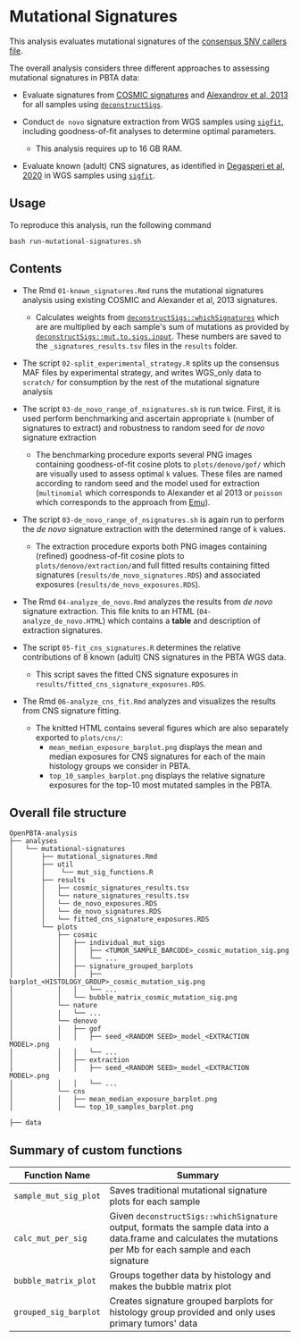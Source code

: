 # Mutational Signatures

This analysis evaluates mutational signatures of the [consensus SNV callers file](https://github.com/AlexsLemonade/OpenPBTA-analysis/tree/master/analyses/snv-callers#consensus-mutation-call).

The overall analysis considers three different approaches to assessing mutational signatures in PBTA data:

+ Evaluate signatures from [COSMIC signatures](https://cancer.sanger.ac.uk/cosmic)
and [Alexandrov et al, 2013](https://www.ncbi.nlm.nih.gov/pubmed/23945592) for all samples using [`deconstructSigs`](https://github.com/raerose01/deconstructSigs).

+ Conduct `de novo` signature extraction from WGS samples using [`sigfit`](https://github.com/kgori/sigfit), including goodness-of-fit analyses to determine optimal parameters.
  + This analysis requires up to 16 GB RAM.

+ Evaluate known (adult) CNS signatures, as identified in [Degasperi et al, 2020](https://doi.org/10.1038/s43018-020-0027-5) in WGS samples using [`sigfit`](https://github.com/kgori/sigfit).


## Usage

To reproduce this analysis, run the following command
```
bash run-mutational-signatures.sh
```

## Contents

+ The Rmd `01-known_signatures.Rmd` runs the mutational signatures analysis using existing COSMIC and Alexander et al, 2013 signatures. 
  + Calculates weights from [`deconstructSigs::whichSignatures`](https://www.rdocumentation.org/packages/deconstructSigs/versions/1.8.0/topics/whichSignatures) which are are multiplied by each sample's sum of mutations as provided by [`deconstructSigs::mut.to.sigs.input`](https://www.rdocumentation.org/packages/deconstructSigs/versions/1.8.0/topics/mut.to.sigs.input). These numbers are saved to the `_signatures_results.tsv` files in the `results` folder.

+ The script `02-split_experimental_strategy.R` splits up the consensus MAF files by experimental strategy, and writes WGS_only data to `scratch/` for consumption by the rest of the mutational signature analysis

+ The script `03-de_novo_range_of_nsignatures.sh` is run twice. First, it is used perform benchmarking and ascertain appropriate `k` (number of signatures to extract) and robustness to random seed for *de novo* signature extraction
  + The benchmarking procedure exports several PNG images containing goodness-of-fit cosine plots to `plots/denovo/gof/` which are visually used to assess optimal `k` values. These files are named according to random seed and the model used for extraction (`multinomial` which corresponds to Alexander et al 2013 or `poisson` which corresponds to the approach from [Emu](https://genomebiology.biomedcentral.com/articles/10.1186/gb-2013-14-4-r39)).
  
+ The script `03-de_novo_range_of_nsignatures.sh`  is again run to perform the *de novo* signature extraction with the determined range of `k` values.
  + The extraction procedure exports both PNG images containing (refined) goodness-of-fit cosine plots to `plots/denovo/extraction/`and full fitted results containing fitted signatures (`results/de_novo_signatures.RDS`) and associated exposures (`results/de_novo_exposures.RDS`).

+ The Rmd `04-analyze_de_novo.Rmd` analyzes the results from *de novo* signature extraction. This file knits to an HTML (`04-analyze_de_novo.HTML`) which contains a **table** and description of extraction signatures.

+ The script `05-fit_cns_signatures.R` determines the relative contributions of 8 known (adult) CNS signatures in the PBTA WGS data.
  + This script saves the fitted CNS signature exposures in `results/fitted_cns_signature_exposures.RDS`.

+ The Rmd `06-analyze_cns_fit.Rmd` analyzes and visualizes the results from CNS signature fitting. 
  + The knitted HTML contains several figures which are also separately exported to `plots/cns/`:
    + `mean_median_exposure_barplot.png` displays the mean and median exposures for CNS signatures for each of the main histology groups we consider in PBTA.
    + `top_10_samples_barplot.png` displays the relative signature exposures for the top-10 most mutated samples in the PBTA.


## Overall file structure

```
OpenPBTA-analysis
├── analyses
│   └── mutational-signatures
│       ├── mutational_signatures.Rmd
│       ├── util
│       │    └── mut_sig_functions.R
│       ├── results
│       │   ├── cosmic_signatures_results.tsv
│       │   └── nature_signatures_results.tsv
│       │   └── de_novo_exposures.RDS
│       │   └── de_novo_signatures.RDS
│       │   └── fitted_cns_signature_exposures.RDS
│       └── plots
│           ├── cosmic
│           │   ├── individual_mut_sigs
│           │   │   ├── <TUMOR_SAMPLE_BARCODE>_cosmic_mutation_sig.png
│           │   │   └── ...
│           │   ├── signature_grouped_barplots
│           │   │   ├── barplot_<HISTOLOGY_GROUP>_cosmic_mutation_sig.png
│           │   │   └── ...
│           │   └── bubble_matrix_cosmic_mutation_sig.png
│           └── nature
│           |   └── ...
│           └── denovo
│           │   ├── gof
│           │   │   ├── seed_<RANDOM SEED>_model_<EXTRACTION MODEL>.png
│           │   │   └── ...
│           │   ├── extraction
│           │   │   ├── seed_<RANDOM SEED>_model_<EXTRACTION MODEL>.png
│           │   │   └── ...
│           └── cns
│           │   ├── mean_median_exposure_barplot.png
│           │   └── top_10_samples_barplot.png

├── data
```

## Summary of custom functions

|Function Name|Summary|
|-------------|-----------|
|`sample_mut_sig_plot`|Saves traditional mutational signature plots for each sample|
|`calc_mut_per_sig`|Given `deconstructSigs::whichSignature` output, formats the sample data into a data.frame and calculates the mutations per Mb for each sample and each signature|
|`bubble_matrix_plot`|Groups together data by histology and makes the bubble matrix plot|
|`grouped_sig_barplot`|Creates signature grouped barplots for histology group provided and only uses primary tumors' data|
